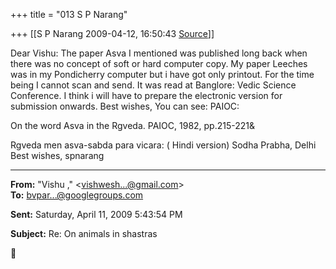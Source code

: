 +++
title = "013 S P Narang"

+++
[[S P Narang	2009-04-12, 16:50:43 [Source](https://groups.google.com/g/bvparishat/c/tr_OZ8CRIg8)]]



Dear Vishu: The paper Asva I mentioned was published long back when there was no concept of soft or hard computer copy. My paper Leeches was in my Pondicherry computer but i have got only printout. For the time being I cannot scan and send. It was read at Banglore: Vedic Science Conference. I think i will have to prepare the electronic version for submission onwards. Best wishes, You can see: PAIOC:

On the word Asva in the Rgveda. PAIOC, 1982, pp.215-221&  

Rgveda men asva-sabda para vicara: ( Hindi version) Sodha Prabha, Delhi Best wishes, spnarang

  

------------------------------------------------------------------------

**From:** "Vishu ," \<[vishwesh...@gmail.com]()\>  
**To:** [bvpar...@googlegroups.com]()  

**Sent:** Saturday, April 11, 2009 5:43:54 PM  

**Subject:** Re: On animals in shastras  



